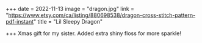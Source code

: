 +++
date = 2022-11-13
image = "dragon.jpg"
link = "https://www.etsy.com/ca/listing/880698538/dragon-cross-stitch-pattern-pdf-instant"
title = "Lil Sleepy Dragon"

+++
Xmas gift for my sister. Added extra shiny floss for more sparkle!